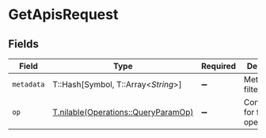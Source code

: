 # GetApisRequest


## Fields

| Field                                                                          | Type                                                                           | Required                                                                       | Description                                                                    |
| ------------------------------------------------------------------------------ | ------------------------------------------------------------------------------ | ------------------------------------------------------------------------------ | ------------------------------------------------------------------------------ |
| `metadata`                                                                     | T::Hash[Symbol, T::Array<*String*>]                                            | :heavy_minus_sign:                                                             | Metadata to filter Apis on                                                     |
| `op`                                                                           | [T.nilable(Operations::QueryParamOp)](../../models/operations/queryparamop.md) | :heavy_minus_sign:                                                             | Configuration for filter operations                                            |